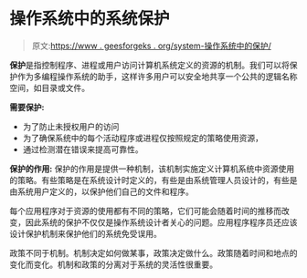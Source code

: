# 操作系统中的系统保护

> 原文:[https://www . geesforgeks . org/system-操作系统中的保护/](https://www.geeksforgeeks.org/system-protection-in-operating-system/)

**保护**是指控制程序、进程或用户访问计算机系统定义的资源的机制。我们可以将保护作为多编程操作系统的助手，这样许多用户可以安全地共享一个公共的逻辑名称空间，如目录或文件。

**需要保护:**

*   为了防止未授权用户的访问
*   为了确保系统中的每个活动程序或进程仅按照规定的策略使用资源，
*   通过检测潜在错误来提高可靠性。

**保护的作用:**
保护的作用是提供一种机制，该机制实施定义计算机系统中资源使用的策略。有些策略是在系统设计时定义的，有些是由系统管理人员设计的，有些是由系统用户定义的，以保护他们自己的文件和程序。

每个应用程序对于资源的使用都有不同的策略，它们可能会随着时间的推移而改变，因此系统的保护不仅仅是操作系统设计者关心的问题。应用程序程序员还应该设计保护机制来保护他们的系统免受误用。

政策不同于机制。机制决定如何做某事，政策决定做什么。政策随着时间和地点的变化而变化。机制和政策的分离对于系统的灵活性很重要。